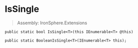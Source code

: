 ﻿

# IsSingle

> Assembly: IronSphere.Extensions



```
public static bool IsSingle<T>(this IEnumerable<T> @this)

public static BooleanIsSingle<T>(IEnumerable<T> this);
```